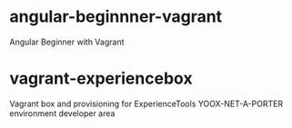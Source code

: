 # angular-beginnner-vagrant
Angular Beginner with Vagrant

# vagrant-experiencebox
Vagrant box and provisioning for ExperienceTools YOOX-NET-A-PORTER environment developer area
